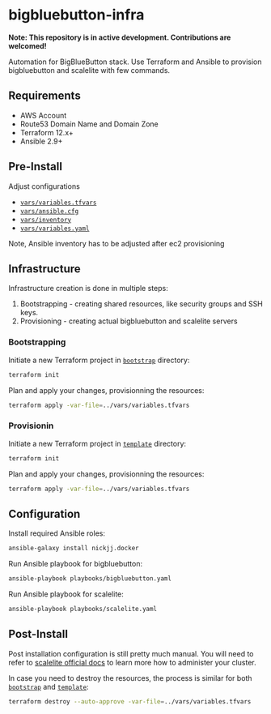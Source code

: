# bigbluebutton-infra

**Note: This repository is in active development. Contributions are welcomed!**

Automation for BigBlueButton stack. Use Terraform and Ansible to provision bigbluebutton and scalelite with few commands.

## Requirements

- AWS Account
- Route53 Domain Name and Domain Zone
- Terraform 12.x+
- Ansible 2.9+

## Pre-Install

Adjust configurations

- [`vars/variables.tfvars`](vars/variables.tfvars)
- [`vars/ansible.cfg`](vars/ansible.cfg)
- [`vars/inventory`](vars/inventory)
- [`vars/variables.yaml`](vars/variables.yaml)

Note, Ansible inventory has to be adjusted after ec2 provisioning

## Infrastructure

Infrastructure creation is done in multiple steps:

1. Bootstrapping - creating shared resources, like security groups and SSH keys.
2. Provisioning - creating actual bigbluebutton and scalelite servers

### Bootstrapping

Initiate a new Terraform project in [`bootstrap`](bootstrap) directory:

```sh
terraform init
```

Plan and apply your changes, provisionning the resources:

```sh
terraform apply -var-file=../vars/variables.tfvars
```

### Provisionin

Initiate a new Terraform project in [`template`](template) directory:

```sh
terraform init
```

Plan and apply your changes, provisionning the resources:

```sh
terraform apply -var-file=../vars/variables.tfvars
```

## Configuration

Install required Ansible roles:

```sh
ansible-galaxy install nickjj.docker
```

Run Ansible playbook for bigbluebutton:

```sh
ansible-playbook playbooks/bigbluebutton.yaml
```

Run Ansible playbook for scalelite:

```sh
ansible-playbook playbooks/scalelite.yaml
```

## Post-Install

Post installation configuration is still pretty much manual. You will need to refer to [scalelite official docs](https://github.com/blindsidenetworks/scalelite#administration) to learn more how to administer your cluster.

In case you need to destroy the resources, the process is similar for both [`bootstrap`](bootstrap) and [`template`](template):

```sh
terraform destroy --auto-approve -var-file=../vars/variables.tfvars
```